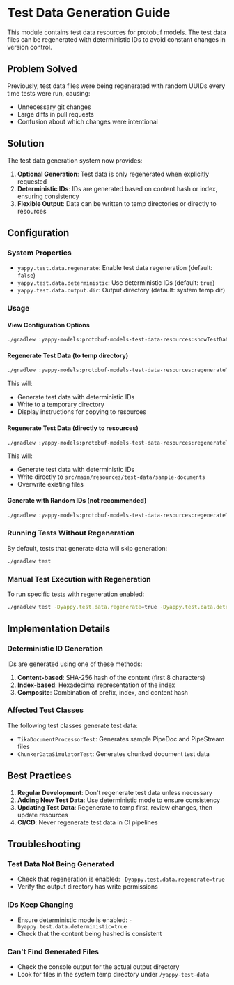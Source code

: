 # Test Data Generation Guide

This module contains test data resources for protobuf models. The test data files can be regenerated with deterministic IDs to avoid constant changes in version control.

## Problem Solved

Previously, test data files were being regenerated with random UUIDs every time tests were run, causing:
- Unnecessary git changes
- Large diffs in pull requests
- Confusion about which changes were intentional

## Solution

The test data generation system now provides:

1. **Optional Generation**: Test data is only regenerated when explicitly requested
2. **Deterministic IDs**: IDs are generated based on content hash or index, ensuring consistency
3. **Flexible Output**: Data can be written to temp directories or directly to resources

## Configuration

### System Properties

- `yappy.test.data.regenerate`: Enable test data regeneration (default: `false`)
- `yappy.test.data.deterministic`: Use deterministic IDs (default: `true`)
- `yappy.test.data.output.dir`: Output directory (default: system temp dir)

### Usage

#### View Configuration Options
```bash
./gradlew :yappy-models:protobuf-models-test-data-resources:showTestDataConfig
```

#### Regenerate Test Data (to temp directory)
```bash
./gradlew :yappy-models:protobuf-models-test-data-resources:regenerateTestData
```

This will:
- Generate test data with deterministic IDs
- Write to a temporary directory
- Display instructions for copying to resources

#### Regenerate Test Data (directly to resources)
```bash
./gradlew :yappy-models:protobuf-models-test-data-resources:regenerateTestData -PwriteToResources=true
```

This will:
- Generate test data with deterministic IDs
- Write directly to `src/main/resources/test-data/sample-documents`
- Overwrite existing files

#### Generate with Random IDs (not recommended)
```bash
./gradlew :yappy-models:protobuf-models-test-data-resources:regenerateTestData -Prandom=true
```

### Running Tests Without Regeneration

By default, tests that generate data will skip generation:
```bash
./gradlew test
```

### Manual Test Execution with Regeneration

To run specific tests with regeneration enabled:
```bash
./gradlew test -Dyappy.test.data.regenerate=true -Dyappy.test.data.deterministic=true
```

## Implementation Details

### Deterministic ID Generation

IDs are generated using one of these methods:
1. **Content-based**: SHA-256 hash of the content (first 8 characters)
2. **Index-based**: Hexadecimal representation of the index
3. **Composite**: Combination of prefix, index, and content hash

### Affected Test Classes

The following test classes generate test data:
- `TikaDocumentProcessorTest`: Generates sample PipeDoc and PipeStream files
- `ChunkerDataSimulatorTest`: Generates chunked document test data

## Best Practices

1. **Regular Development**: Don't regenerate test data unless necessary
2. **Adding New Test Data**: Use deterministic mode to ensure consistency
3. **Updating Test Data**: Regenerate to temp first, review changes, then update resources
4. **CI/CD**: Never regenerate test data in CI pipelines

## Troubleshooting

### Test Data Not Being Generated
- Check that regeneration is enabled: `-Dyappy.test.data.regenerate=true`
- Verify the output directory has write permissions

### IDs Keep Changing
- Ensure deterministic mode is enabled: `-Dyappy.test.data.deterministic=true`
- Check that the content being hashed is consistent

### Can't Find Generated Files
- Check the console output for the actual output directory
- Look for files in the system temp directory under `/yappy-test-data`